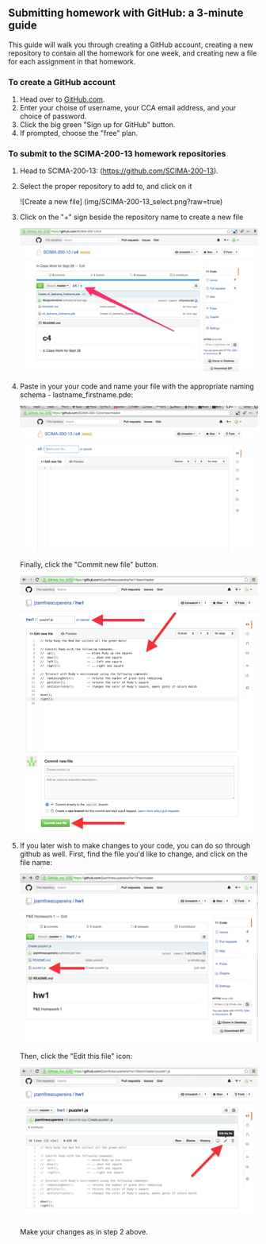 Submitting homework with GitHub: a 3-minute guide
-------------------------------------------------

This guide will walk you through creating a GitHub 
account, creating a new repository to contain all 
the homework for one week, and creating new a file for
each assignment in that homework.

### To create a GitHub account ###

1. Head over to [GitHub.com](http://github.com).
2. Enter your choise of username, your CCA email address, and your choice of password.
3. Click the big green "Sign up for GitHub" button.
4. If prompted, choose the "free" plan.

### To submit to the SCIMA-200-13 homework repositories ###

1.  Head to SCIMA-200-13: (https://github.com/SCIMA-200-13).
2.  Select the proper repository to add to, and click on it

    ![Create a new file] (img/SCIMA-200-13_select.png?raw=true)

3.  Click on the "+" sign beside the repository name to create a new file
    
    ![Create a new file](img/SCIMA-200-13_select_plus.png?raw=true)

2.  Paste in your your code and name your file with the appropriate naming schema - lastname_firstname.pde:
    
    ![paste in code](img/paste_in_code.png?raw=true)
    
    Finally, click the "Commit new file" button.
    
    ![New file options](img/new-file-entry.png?raw=true)

3.  If you later wish to make changes to your code, you can do so through github as well. First,
    find the file you'd like to change, and click on the file name:
    
    ![File list](img/file-list.png?raw=true)
    
    Then, click the "Edit this file" icon:
    
    ![Edit file](img/edit-file.png?raw=true)
    
    Make your changes as in step 2 above.
    
    

